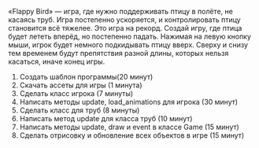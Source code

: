 «Flappy Bird» — игра, где нужно поддерживать птицу в полёте, не касаясь труб. Игра постепенно ускоряется, и контролировать птицу становится всё тяжелее. Это игра на рекорд.
Создай игру, где птица будет лететь вперёд, но постепенно падать. Нажимая на левую кнопку мыши, игрок будет немного подкидывать птицу вверх. Сверху и снизу тем временем будут препятствия разной длины, которых нельзя касаться, иначе конец игры.

1. Создать шаблон программы(20 минут)
2. Скачать ассеты для игры (1 минута)
3. Сделать класс игрока (7 минуты)
4. Написать методы update, load_animations для игрока (30 минут)
5. Сделать класс для труб (8 минуты)
6. Написать метод update для класса труб (10 минут)
7. Написать методы update, draw и event в классе Game (15 минут)
8. Сделать отрисовку и обновление всех объектов в игре (15 минут)



